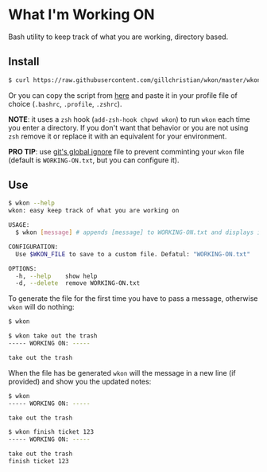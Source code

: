 # What I'm Working ON

Bash utility to keep track of what you are working, directory based.

## Install

```bash
$ curl https://raw.githubusercontent.com/gillchristian/wkon/master/wkon.sh >> ~/.zshrc
```

Or you can copy the script from [here](https://raw.githubusercontent.com/gillchristian/wkon/master/wkon.sh) and paste it in your profile file of choice (`.bashrc`, `.profile`, `.zshrc`).

**NOTE**: it uses a `zsh` hook (`add-zsh-hook chpwd wkon`) to run `wkon` each time you enter a directory. If you don't want that behavior or you are not using `zsh` remove it or replace it with an equivalent for your environment. 

**PRO TIP**: use [git's global ignore](https://help.github.com/articles/ignoring-files/#create-a-global-gitignore) file to prevent comminting your `wkon` file (default is `WORKING-ON.txt`, but you can configure it).

## Use

```bash
$ wkon --help
wkon: easy keep track of what you are working on

USAGE:
  $ wkon [message] # appends [message] to WORKING-ON.txt and displays it's content

CONFIGURATION:
  Use $WKON_FILE to save to a custom file. Defatul: "WORKING-ON.txt"

OPTIONS:
  -h, --help    show help
  -d, --delete  remove WORKING-ON.txt
```

To generate the file for the first time you have to pass a message, otherwise `wkon` will do nothing:

```bash
$ wkon

$ wkon take out the trash
----- WORKING ON: -----

take out the trash
```

When the file has be generated `wkon` will the message in a new line (if provided) and show you the updated notes:
```bash
$ wkon
----- WORKING ON: -----

take out the trash

$ wkon finish ticket 123
----- WORKING ON: -----

take out the trash
finish ticket 123

```
